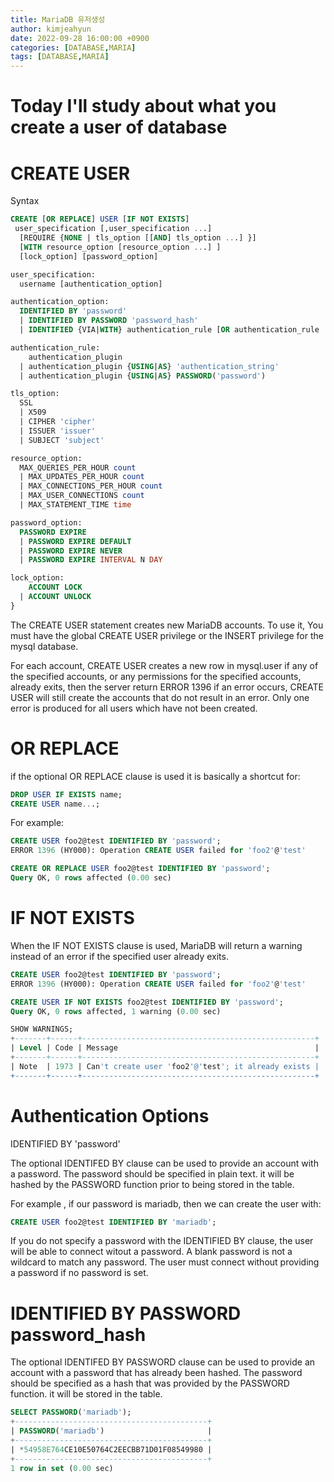 ```yaml
---
title: MariaDB 유저생성
author: kimjeahyun
date: 2022-09-28 16:00:00 +0900
categories: [DATABASE,MARIA]
tags: [DATABASE,MARIA]
---
```



# Today I'll study about what you create a user of database 


# CREATE USER

Syntax

```sql
CREATE [OR REPLACE] USER [IF NOT EXISTS] 
 user_specification [,user_specification ...] 
  [REQUIRE {NONE | tls_option [[AND] tls_option ...] }]
  [WITH resource_option [resource_option ...] ]
  [lock_option] [password_option] 

user_specification:
  username [authentication_option]

authentication_option:
  IDENTIFIED BY 'password' 
  | IDENTIFIED BY PASSWORD 'password_hash'
  | IDENTIFIED {VIA|WITH} authentication_rule [OR authentication_rule  ...]

authentication_rule:
    authentication_plugin
  | authentication_plugin {USING|AS} 'authentication_string'
  | authentication_plugin {USING|AS} PASSWORD('password')

tls_option:
  SSL 
  | X509
  | CIPHER 'cipher'
  | ISSUER 'issuer'
  | SUBJECT 'subject'

resource_option:
  MAX_QUERIES_PER_HOUR count
  | MAX_UPDATES_PER_HOUR count
  | MAX_CONNECTIONS_PER_HOUR count
  | MAX_USER_CONNECTIONS count
  | MAX_STATEMENT_TIME time

password_option:
  PASSWORD EXPIRE
  | PASSWORD EXPIRE DEFAULT
  | PASSWORD EXPIRE NEVER
  | PASSWORD EXPIRE INTERVAL N DAY

lock_option:
    ACCOUNT LOCK
  | ACCOUNT UNLOCK
}
```

The CREATE USER statement creates new MariaDB accounts. 
To use it, You must have the global CREATE USER privilege or the INSERT privilege for the mysql database.

For each account, CREATE USER creates a new row in mysql.user 
if any of the specified accounts, or any permissions for the specified accounts,
already exits, then the server return ERROR 1396 
if an error occurs, CREATE USER will still create the accounts that do not result in an error.
Only one error is produced for all users which have not been created.

# OR REPLACE

if the optional OR REPLACE clause is used it is basically a shortcut for:

```sql
DROP USER IF EXISTS name;
CREATE USER name...;
```

For example:

```sql
CREATE USER foo2@test IDENTIFIED BY 'password';
ERROR 1396 (HY000): Operation CREATE USER failed for 'foo2'@'test'

CREATE OR REPLACE USER foo2@test IDENTIFIED BY 'password';
Query OK, 0 rows affected (0.00 sec)
```

# IF NOT EXISTS

When the IF NOT EXISTS clause is used, MariaDB will return a warning instead of an error 
if the specified user already exits.

```sql
CREATE USER foo2@test IDENTIFIED BY 'password';
ERROR 1396 (HY000): Operation CREATE USER failed for 'foo2'@'test'

CREATE USER IF NOT EXISTS foo2@test IDENTIFIED BY 'password';
Query OK, 0 rows affected, 1 warning (0.00 sec)

SHOW WARNINGS;
+-------+------+----------------------------------------------------+
| Level | Code | Message                                            |
+-------+------+----------------------------------------------------+
| Note  | 1973 | Can't create user 'foo2'@'test'; it already exists |
+-------+------+----------------------------------------------------+
```

# Authentication Options

IDENTIFIED BY 'password'

The optional IDENTIFED BY clause can be used to provide an account with a password.
The password should be specified in plain text. it will be hashed by the PASSWORD function prior to being stored in the table.

For example , if our password is mariadb, then we can create the user with:

```sql
CREATE USER foo2@test IDENTIFIED BY 'mariadb';
```

If you do not specify a password with the IDENTIFIED BY clause, the user will be able to connect witout a password. A blank password is not a wildcard to match any password.
The user must connect without providing a password if no password is set.

# IDENTIFIED BY PASSWORD password_hash

The optional IDENTIFED BY PASSWORD clause can be used to provide an account with a password that has already been hashed. The password should be specified as a hash that was provided by the PASSWORD function. it will be stored in the table.

```sql
SELECT PASSWORD('mariadb');
+-------------------------------------------+
| PASSWORD('mariadb')                       |
+-------------------------------------------+
| *54958E764CE10E50764C2EECBB71D01F08549980 |
+-------------------------------------------+
1 row in set (0.00 sec)
```

